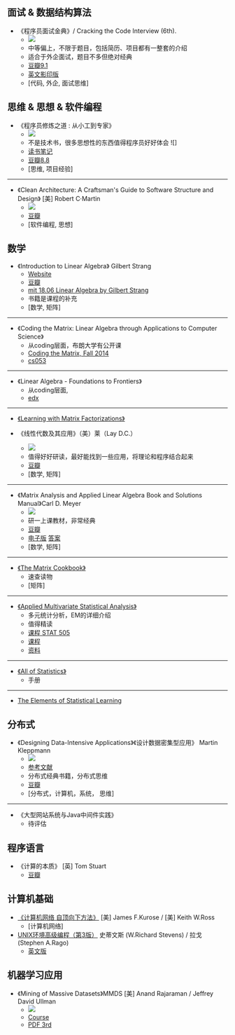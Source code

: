 ## 面试 & 数据结构算法
- 《程序员面试金典》/ Cracking the Code Interview (6th). 
    - ![](http://progressed.io/bar/65?title=done)
    - 中等偏上，不限于题目，包括简历、项目都有一整套的介绍
    - 适合于外企面试，题目不多但绝对经典
    - [豆瓣9.1](https://book.douban.com/subject/25753386/)
    - [英文影印版](../resources/书籍/Cracking%20the%20Coding%20Interview,%206th%20Edition%20189%20Programming%20Questions%20and%20Solutions.pdf)
    - [代码, 外企, 面试思维]
    
## 思维 & 思想 & 软件编程
- 《程序员修炼之道 : 从小工到专家》
    - ![](http://progressed.io/bar/100?title=done)
    - 不是技术书，很多思想性的东西值得程序员好好体会 ![]
    - [读书笔记](笔记/The%20Pragmatic%20Programmer.pdf)
    - [豆瓣8.8](https://book.douban.com/subject/5387402/)
    - [思维, 项目经验]
---
- 《Clean Architecture: A Craftsman's Guide to Software Structure and Design》 [美] Robert C·Martin 
    - ![](http://progressed.io/bar/0?title=todo)
    - [豆瓣](https://book.douban.com/subject/26915970/)
    - [软件编程, 思想]
    
    
##  数学 
- 《Introduction to Linear Algebra》 Gilbert Strang
    - [Website](http://math.mit.edu/~gs/linearalgebra/)
    - [豆瓣](https://book.douban.com/subject/3582335/)
    - [mit 18.06 Linear Algebra by Gilbert Strang](https://ocw.mit.edu/courses/mathematics/18-06sc-linear-algebra-fall-2011/#)
    - 书籍是课程的补充
    - [数学, 矩阵]
---    

- 《Coding the Matrix: Linear Algebra through Applications to Computer Science》
    - 从coding层面，布朗大学有公开课
    - [Coding the Matrix, Fall 2014](https://cs.brown.edu/video/channels/coding-matrix-fall-2014/?page=1)
    - [cs053](http://cs.brown.edu/courses/cs053/current/lectures.htm)
----

- 《Linear Algebra - Foundations to Frontiers》
    - 从coding层面, 
    - [edx](https://www.edx.org/course/laff-linear-algebra-foundations-to-frontiers)
----

- [《Learning with Matrix Factorizations》](http://ttic.uchicago.edu/~nati/Publications/thesis.pdf)
    
    
- 《线性代数及其应用》（美）莱（Lay D.C.） 
    - ![](http://progressed.io/bar/80?title=done)
    - 值得好好研读，最好能找到一些应用，将理论和程序结合起来
    - [豆瓣](https://book.douban.com/subject/1425950/)
    - [数学, 矩阵]

---
- 《Matrix Analysis and Applied Linear Algebra Book and Solutions Manual》Carl D. Meyer 
    - ![](http://progressed.io/bar/30?title=done)
    - 研一上课教材，非常经典
    - [豆瓣](https://book.douban.com/subject/1479316/)
    - [电子版](../resources/书籍/Matrix_Analysis.pdf) [答案](../resources/书籍/[Carl_Dean_Meyer]_Matrix_Analysis_and_Applied_Line(BookZZ.org).pdf)
    - [数学, 矩阵]
----

- [《The Matrix Cookbook》](https://www.ics.uci.edu/~welling/teaching/KernelsICS273B/MatrixCookBook.pdf)
    - 速查读物
    - [矩阵]
----

- [《Applied Multivariate Statistical Analysis》](https://book.douban.com/subject/2144119/)
    - 多元统计分析，EM的详细介绍
    - 值得精读
    - [课程 STAT 505](https://onlinecourses.science.psu.edu/statprogram/stat505)
    - [课程](http://nptel.ac.in/courses/110105060/)
    - [资料](http://faculty.chicagobooth.edu/ruey.tsay/teaching/ama/sp2012/)
----
   
- [《All of Statistics》](https://book.douban.com/subject/2285151/)
    - 手册
----

- [The Elements of Statistical Learning]()

## 分布式
- 《Designing Data-Intensive Applications》《设计数据密集型应用》 Martin Kleppmann
    - ![](http://progressed.io/bar/0?title=todo)
    - [参考文献](https://github.com/ept/ddia-references)
    - 分布式经典书籍，分布式思维
    - [豆瓣](https://book.douban.com/subject/26197294/)
    - [分布式，计算机，系统， 思维]
----

- 《大型网站系统与Java中间件实践》
    - 待评估

## 程序语言
- 《计算的本质》 [英] Tom Stuart 
    - [豆瓣](https://book.douban.com/subject/26148763/)
    
## 计算机基础
- [《计算机网络 自顶向下方法》](https://book.douban.com/subject/26176870/) [美] James F.Kurose / [美] Keith W.Ross 
    - [计算机网络]
- [UNIX环境高级编程（第3版）](https://book.douban.com/subject/25900403/)  史蒂文斯 (W.Richard Stevens) / 拉戈 (Stephen A.Rago) 
    - [英文版](http://www.codeman.net/wp-content/uploads/2014/04/APUE-3rd.pdf)
    

## 机器学习应用
- 《Mining of Massive Datasets》MMDS [美] Anand Rajaraman / Jeffrey David Ullman 
    - ![](http://progressed.io/bar/30?title=todo)
    - [Course](http://web.stanford.edu/class/cs246/handouts.html)
    - [PDF 3rd](http://i.stanford.edu/~ullman/mmds/book0n.pdf)